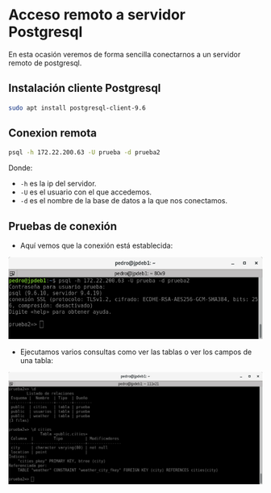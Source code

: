 # Acceso remoto a servidor Postgresql

En esta ocasión veremos de forma sencilla conectarnos a un servidor remoto de postgresql.

## Instalación cliente Postgresql

``` bash
sudo apt install postgresql-client-9.6
```

## Conexion remota

``` bash
psql -h 172.22.200.63 -U prueba -d prueba2
```

Donde:

 * `-h` es la ip del servidor.
 * `-U` es el usuario con el que accedemos.
 * `-d` es el nombre de la base de datos a la que nos conectamos.

## Pruebas de conexión

* Aquí vemos que la conexión está establecida:

![](../../img/postgresclient/captura1.png)

* Ejecutamos varios consultas como ver las tablas o ver los campos de una tabla:

![](../../img/postgresclient/captura2.png)

